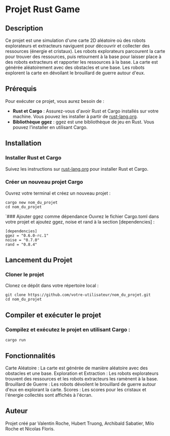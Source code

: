 # Projet Rust Game

## Description

Ce projet est une simulation d'une carte 2D aléatoire où des robots explorateurs et extracteurs naviguent pour découvrir et collecter des ressources (énergie et cristaux). Les robots explorateurs parcourent la carte pour trouver des ressources, puis retournent à la base pour laisser place à des robots extracteurs et rapporter les ressources à la base. La carte est générée aléatoirement avec des obstacles et une base. Les robots explorent la carte en dévoilant le brouillard de guerre autour d'eux.

## Prérequis

Pour exécuter ce projet, vous aurez besoin de :

- **Rust et Cargo** : Assurez-vous d'avoir Rust et Cargo installés sur votre machine. Vous pouvez les installer à partir de [rust-lang.org](https://www.rust-lang.org/).
- **Bibliothèque ggez** : ggez est une bibliothèque de jeu en Rust. Vous pouvez l'installer en utilisant Cargo.

## Installation

### Installer Rust et Cargo

Suivez les instructions sur [rust-lang.org](https://www.rust-lang.org/) pour installer Rust et Cargo.

### Créer un nouveau projet Cargo

Ouvrez votre terminal et créez un nouveau projet :

```
cargo new nom_du_projet
cd nom_du_projet
```
`### Ajouter ggez comme dépendance
Ouvrez le fichier Cargo.toml dans votre projet et ajoutez ggez, noise et rand à la section [dependencies] :

```
[dependencies]
ggez = "0.6.0-rc.1"
noise = "0.7.0"
rand = "0.8.4"
```
## Lancement du Projet
### Cloner le projet
Clonez ce dépôt dans votre répertoire local :

```
git clone https://github.com/votre-utilisateur/nom_du_projet.git
cd nom_du_projet
```
## Compiler et exécuter le projet
### Compilez et exécutez le projet en utilisant Cargo :

```
cargo run
```
## Fonctionnalités
Carte Aléatoire : La carte est générée de manière aléatoire avec des obstacles et une base.
Exploration et Extraction : Les robots explorateurs trouvent des ressources et les robots extracteurs les ramènent à la base.
Brouillard de Guerre : Les robots dévoilent le brouillard de guerre autour d'eux en explorant la carte.
Scores : Les scores pour les cristaux et l'énergie collectés sont affichés à l'écran.
## Auteur
Projet créé par Valentin Roche, Hubert Truong, Archibald Sabatier, Milo Roche et Nicolas Floris.
